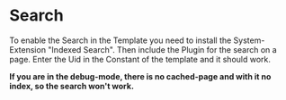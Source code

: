 # Search
To enable the Search in the Template you need to install the System-Extension "Indexed Search". Then include the Plugin for the search on a page. Enter the Uid in the Constant of the template and it should work.

<b>If you are in the debug-mode, there is no cached-page and with it no index, so the search won't work.</b>